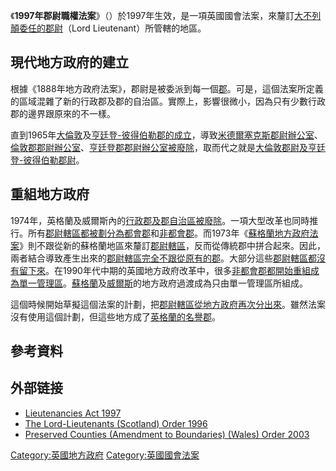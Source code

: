 《**1997年郡尉職權法案**》（）於1997年生效，是一項英國國會法案，來釐訂[大不列顛委任的](https://zh.wikipedia.org/wiki/大不列顛 "wikilink")[郡尉](https://zh.wikipedia.org/wiki/郡尉_\(英國\) "wikilink")（Lord Lieutenant）所管轄的地區。

## 現代地方政府的建立

根據《1888年地方政府法案》，郡尉是被委派到每一個[郡](../Page/郡.md "wikilink")。可是，這個法案所定義的區域混雜了新的行政郡及郡的自治區。實際上，影響很微小，因為只有少數行政郡的邊界跟原來的不一樣。

直到1965年[大倫敦](../Page/大倫敦.md "wikilink")及[亨廷登-彼得伯勒郡的成立](https://zh.wikipedia.org/wiki/亨廷登-彼得伯勒郡 "wikilink")，導致[米德爾塞克斯郡尉辦公室](https://zh.wikipedia.org/wiki/米德爾塞克斯郡尉 "wikilink")、[倫敦郡郡尉辦公室](https://zh.wikipedia.org/wiki/倫敦郡郡尉 "wikilink")、[亨廷登郡郡尉辦公室被廢除](https://zh.wikipedia.org/wiki/亨廷登郡郡尉 "wikilink")，取而代之就是[大倫敦郡尉及](https://zh.wikipedia.org/wiki/大倫敦郡尉 "wikilink")[亨廷登-彼得伯勒郡尉](https://zh.wikipedia.org/wiki/亨廷登-彼得伯勒郡尉 "wikilink")。

## 重組地方政府

1974年，英格蘭及威爾斯內的[行政郡及](https://zh.wikipedia.org/wiki/行政郡 "wikilink")[郡自治區被廢除](https://zh.wikipedia.org/wiki/郡自治區 "wikilink")。一項大型改革也同時推行。所有[郡尉轄區都被劃分為](https://zh.wikipedia.org/wiki/郡尉轄區 "wikilink")[都會郡](../Page/都會郡.md "wikilink")和[非都會郡](https://zh.wikipedia.org/wiki/非都會郡 "wikilink")。而1973年《[蘇格蘭地方政府法案](https://zh.wikipedia.org/wiki/蘇格蘭地方政府法案 "wikilink")》則不跟從新的蘇格蘭地區來釐訂[郡尉轄區](https://zh.wikipedia.org/wiki/郡尉轄區 "wikilink")，反而從傳統郡中拼合起來。因此，兩者結合導致產生出來的[郡尉轄區完全不跟從原有的郡](https://zh.wikipedia.org/wiki/郡尉轄區 "wikilink")。大部分這些[郡尉轄區都沒有留下來](https://zh.wikipedia.org/wiki/郡尉轄區 "wikilink")。在1990年代中期的英國地方政府改革中，很多[非都會郡都開始重組成為](https://zh.wikipedia.org/wiki/非都會郡 "wikilink")[單一管理區](../Page/單一管理區.md "wikilink")。[蘇格蘭](../Page/蘇格蘭.md "wikilink")及[威爾斯](../Page/威爾斯.md "wikilink")的地方政府過渡成為只由單一管理區所組成。

這個時候開始草擬這個法案的計劃，把[郡尉轄區從地方政府再次分出來](https://zh.wikipedia.org/wiki/郡尉轄區 "wikilink")。雖然法案沒有使用這個計劃，但這些地方成了[英格蘭的名譽郡](https://zh.wikipedia.org/wiki/英格蘭的名譽郡 "wikilink")。

## 參考資料

<div class="references-small">

<references />

</div>

## 外部链接

  - [Lieutenancies Act 1997](http://www.opsi.gov.uk/acts/acts1997/1997023.htm)
  - [The Lord-Lieutenants (Scotland) Order 1996](https://archive.is/20120801094408/http://www.hmso.gov.uk/si/si1996/Uksi_19960731_en_1.htm)
  - [Preserved Counties (Amendment to Boundaries) (Wales) Order 2003](http://www.opsi.gov.uk/legislation/wales/wsi2003/20030974e.htm)

[Category:英國地方政府](https://zh.wikipedia.org/wiki/Category:英國地方政府 "wikilink") [Category:英國國會法案](https://zh.wikipedia.org/wiki/Category:英國國會法案 "wikilink")
